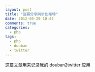 ```yaml
---
layout: post
title: "豆瓣分享同步到推特"
date: 2012-05-29 10:45
comments: true
categories: 
  - php
tags: 
  - php
  - douban
  - twitter
---
```


这篇文章用来记录我的 douban2twitter 应用

